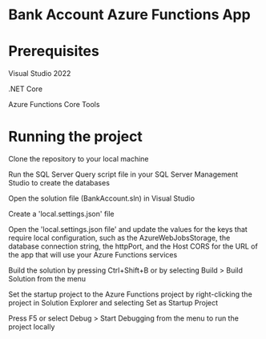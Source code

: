 # Bank Account Azure Functions App

# Prerequisites
Visual Studio 2022

.NET Core

Azure Functions Core Tools

# Running the project
Clone the repository to your local machine


Run the SQL Server Query script file in your SQL Server Management Studio to create the databases


Open the solution file (BankAccount.sln) in Visual Studio


Create a 'local.settings.json' file


Open the 'local.settings.json file' and update the values for the keys that require local configuration, such as the AzureWebJobsStorage, the database connection string, the httpPort, and the Host CORS for the URL of the app that will use your Azure Functions services


Build the solution by pressing Ctrl+Shift+B or by selecting Build > Build Solution from the menu


Set the startup project to the Azure Functions project by right-clicking the project in Solution Explorer and selecting Set as Startup Project


Press F5 or select Debug > Start Debugging from the menu to run the project locally
